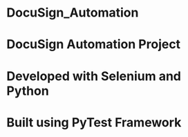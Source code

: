 # DocuSign_Automation
# DocuSign Automation Project
# Developed with Selenium and Python
# Built using PyTest Framework
